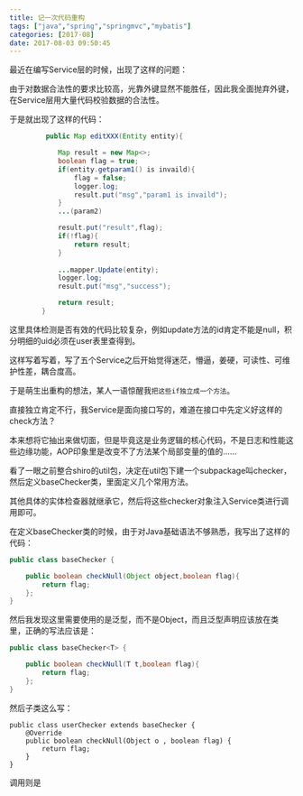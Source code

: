 ```yaml
---
title: 记一次代码重构
tags: ["java","spring","springmvc","mybatis"]
categories: [2017-08]
date: 2017-08-03 09:50:45
---
```


最近在编写Service层的时候，出现了这样的问题：

由于对数据合法性的要求比较高，光靠外键显然不能胜任，因此我全面抛弃外键，在Service层用大量代码校验数据的合法性。

于是就出现了这样的代码：
```java
         public Map editXXX(Entity entity){

            Map result = new Map<>;
            boolean flag = true;
            if(entity.getparam1() is invaild){
                flag = false;
                logger.log;
                result.put("msg","param1 is invaild");
            }
            ...(param2)

            result.put("result",flag);
            if(!flag){
                return result;
            }
            
            ...mapper.Update(entity);
            logger.log;
            result.put("msg","success");

            return result;
        }
```
这里具体检测是否有效的代码比较复杂，例如update方法的id肯定不能是null，积分明细的uid必须在user表里查得到。

这样写着写着，写了五个Service之后开始觉得迷茫，懵逼，姜硬，可读性、可维护性差，耦合度高。

于是萌生出重构的想法，某人一语惊醒我`把这些if独立成一个方法`。

直接独立肯定不行，我Service是面向接口写的，难道在接口中先定义好这样的check方法？

本来想将它抽出来做切面，但是毕竟这是业务逻辑的核心代码，不是日志和性能这些边缘功能，AOP印象里是改变不了方法某个局部变量的值的……

看了一眼之前整合shiro的util包，决定在util包下建一个subpackage叫checker，然后定义baseChecker类，里面定义几个常用方法。

其他具体的实体检查器就继承它，然后将这些checker对象注入Service类进行调用即可。

在定义baseChecker类的时候，由于对Java基础语法不够熟悉，我写出了这样的代码：
```Java 
public class baseChecker {

    public boolean checkNull(Object object,boolean flag){
        return flag;
    };
}
```

然后我发现这里需要使用的是泛型，而不是Object，而且泛型声明应该放在类里，正确的写法应该是：
```java
public class baseChecker<T> {

    public boolean checkNull(T t,boolean flag){
        return flag;
    };
}
```

然后子类这么写：
```
public class userChecker extends baseChecker {
    @Override
    public boolean checkNull(Object o , boolean flag) {
        return flag;
    }
}
```
调用则是